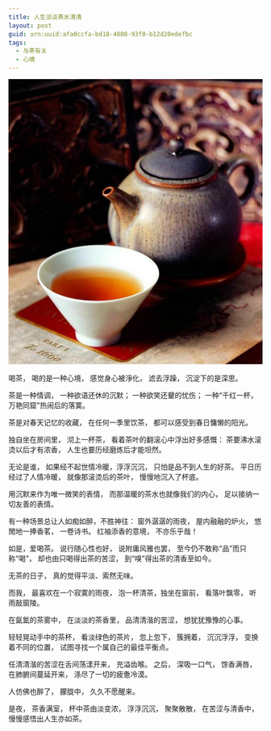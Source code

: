 ```yaml
---
title: 人生淡淡茶水清清
layout: post
guid: urn:uuid:afa0ccfa-bd18-4008-93f0-b12d20edefbc
tags:
  - 与茶有关
  - 心境
---
```


[![White Mountains](/media/files/2014/04/07/t.png)](http://7vikpt.com1.z0.glb.clouddn.com/t.png)


喝茶，
喝的是一种心境，
感觉身心被淨化，
滤去浮躁，
沉淀下的是深思。

茶是一种情调，
一种欲语还休的沉默；
一种欲笑还顰的忧伤；
一种“千红一杯，万艳同窟”热闹后的落寞。

茶是对春天记忆的收藏，
在任何一季里饮茶，
都可以感受到春日慵懒的阳光。

独自坐在房间里，
沏上一杯茶，
看着茶叶的翻滚心中浮出好多感慨：
茶要沸水滚烫以后才有浓香，
人生也要历经磨炼后才能坦然。

无论是谁，
如果经不起世情冷暖，浮浮沉沉，
只怕是品不到人生的好茶。
平日历经过了人情冷暖，
就像那滚烫后的茶叶，
慢慢地沉入了杯底。

用沉默来作为唯一微笑的表情，
而那温暖的茶水也就像我们的内心，
足以接纳一切友善的表情。

有一种场景总让人如痴如醉，不胜神往：
窗外潺潺的雨夜，
屋内融融的炉火，
悠閒地一捧香茗，
一卷诗书。
红袖添香的意境，
不亦乐乎哉！

如是，爱喝茶。
说行随心性也好，
说附庸风雅也罢，
至今仍不敢称“品”而只称“喝”，
却也由只喝得出茶的苦涩，
到“嗅”得出茶的清香至如今。

无茶的日子，
真的觉得平淡、索然无味。

而我，
最喜欢在一个寂寞的雨夜，
泡一杯清茶，独坐在窗前，
看落叶飘零，
听雨敲窗陵。

在氤氳的茶雾中，
在淡淡的茶香里，
品清清湝的苦涩，
想犹犹豫豫的心事。

轻轻晃动手中的茶杯，
看淡绿色的茶片，
忽上忽下，
簇拥着，
沉沉浮浮，
变换着不同的位置，
试图寻找一个属自己的最佳平衡点。

任清清湝的苦涩在舌间荡漾开来，
充溢齿喉。
之后，
深吸一口气，
馀香满唇，
在肺腑间蔓延开来，
涤尽了一切的疲惫冷漠。

人仿佛也醉了，
朦胧中，
久久不愿醒来。

是夜，
茶香满室，
杯中茶由淡变浓，
浮浮沉沉，
聚聚散散，
在苦涩与清香中，
慢慢感悟出人生亦如茶。